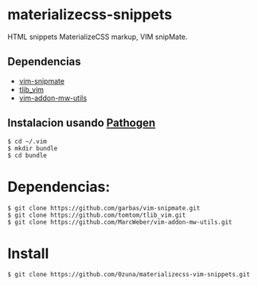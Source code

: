 # materializecss-snippets
HTML snippets MaterializeCSS markup, VIM snipMate.
## Dependencias

- [vim-snipmate](https://github.com/garbas/vim-snipmate)
- [tlib\_vim](https://github.com/tomtom/tlib_vim)
- [vim-addon-mw-utils](https://github.com/MarcWeber/vim-addon-mw-utils)

## Instalacion usando [Pathogen](https://github.com/tpope/vim-pathogen)

	$ cd ~/.vim
	$ mkdir bundle
	$ cd bundle

# Dependencias:
	$ git clone https://github.com/garbas/vim-snipmate.git
	$ git clone https://github.com/tomtom/tlib_vim.git
	$ git clone https://github.com/MarcWeber/vim-addon-mw-utils.git

# Install
	$ git clone https://github.com/0zuna/materializecss-vim-snippets.git
